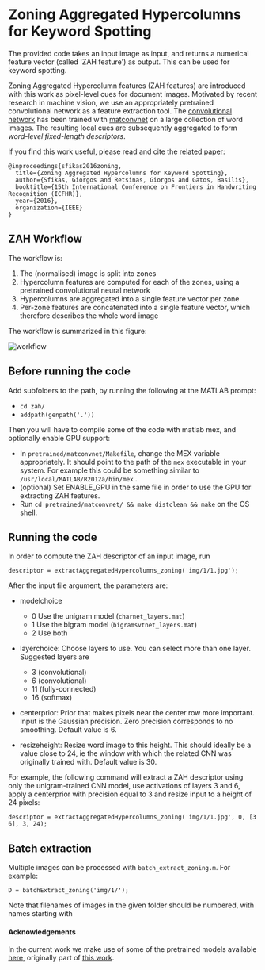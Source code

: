 # Zoning Aggregated Hypercolumns for Keyword Spotting #

The provided code takes an input image as input, and returns a numerical feature vector (called 'ZAH feature') as output. This can be used for keyword spotting.

Zoning Aggregated Hypercolumn features (ZAH features) are introduced with this work as pixel-level cues for document images.
Motivated by recent research in machine vision, we use an appropriately pretrained convolutional network as a feature extraction tool.
The [convolutional network] has been trained with [matconvnet] on a large collection of word images.
The resulting local cues are subsequently aggregated to form *word-level fixed-length descriptors*.

If you find this work useful, please read and cite the [related paper]:
```
@inproceedings{sfikas2016zoning,
  title={Zoning Aggregated Hypercolumns for Keyword Spotting},
  author={Sfikas, Giorgos and Retsinas, Giorgos and Gatos, Basilis},
  booktitle={15th International Conference on Frontiers in Handwriting Recognition (ICFHR)},
  year={2016},
  organization={IEEE}
}
```

## ZAH Workflow

The workflow is:
1. The (normalised) image is split into zones
2. Hypercolumn features are computed for each of the zones, using a pretrained convolutional neural network
3. Hypercolumns are aggregated into a single feature vector per zone 
4. Per-zone features are concatenated into a single feature vector, which therefore describes the whole word image

The workflow is summarized in this figure:

![workflow](https://github.com/sfikas/zah/raw/master/src/img/workflow.png "ZAH Workflow")

## Before running the code

Add subfolders to the path, by running the following at the MATLAB prompt:

* ```cd zah/```
* ```addpath(genpath('.'))```

Then you will have to compile some of the code with matlab mex, and optionally enable GPU support: 

* In ```pretrained/matconvnet/Makefile```, change the MEX variable appropriately. It should point to the path of the ```mex``` executable in your system. 
For example this could be something similar to ```/usr/local/MATLAB/R2012a/bin/mex``` .
* (optional) Set ENABLE_GPU in the same file in order to use the GPU for extracting ZAH features.
* Run ```cd pretrained/matconvnet/ && make distclean && make``` on the OS shell.

## Running the code

In order to compute the ZAH descriptor of an input image, run

```
descriptor = extractAggregatedHypercolumns_zoning('img/1/1.jpg');
```

After the input file argument, the parameters are: 

* modelchoice
    * 0           Use the unigram model (```charnet_layers.mat```)
    * 1           Use the bigram model (```bigramsvtnet_layers.mat```)      
    * 2           Use both

* layerchoice:  Choose layers to use. You can select more than one layer. Suggested layers are 
    * 3 (convolutional)
    * 6 (convolutional)
    * 11 (fully-connected)
    * 16 (softmax)

* centerprior:  Prior that makes pixels near the center row more important. Input is the Gaussian precision. Zero precision corresponds to no smoothing. Default value is 6.
* resizeheight: Resize word image to this height. This should ideally be a value close to 24, ie the window with which the related CNN was originally trained with. Default value is 30.

For example, the following command will extract a ZAH descriptor using only the unigram-trained CNN model, use activations of layers 3 and 6, apply a centerprior with precision equal to 3 and resize input to a height of 24 pixels:

```
descriptor = extractAggregatedHypercolumns_zoning('img/1/1.jpg', 0, [3 6], 3, 24);
```

## Batch extraction

Multiple images can be processed with ```batch_extract_zoning.m```. For example:

```
D = batchExtract_zoning('img/1/');
```

Note that filenames of images in the given folder should be numbered, with names starting with 

#### Acknowledgements

In the current work we make use of some of the pretrained models available [here], originally part of [this work].


[related paper]: <http://www.cs.uoi.gr/~sfikas/2016ICFHR-ZAH.pdf>
[here]: <https://bitbucket.org/jaderberg/eccv2014_textspotting>
[this work]: <http://www.robots.ox.ac.uk/~vgg/publications/2014/Jaderberg14/jaderberg14.pdf>
[convolutional network]: <http://www.robots.ox.ac.uk/~vgg/publications/2014/Jaderberg14/jaderberg14.pdf>
[matconvnet]: <http://www.vlfeat.org/matconvnet/>